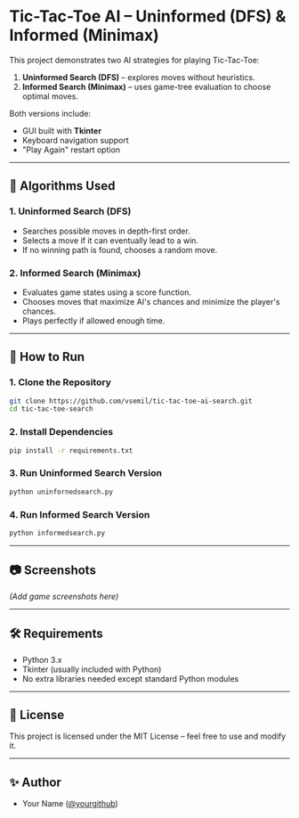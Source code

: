# Tic-Tac-Toe AI – Uninformed (DFS) & Informed (Minimax)

This project demonstrates two AI strategies for playing Tic-Tac-Toe:
1. **Uninformed Search (DFS)** – explores moves without heuristics.
2. **Informed Search (Minimax)** – uses game-tree evaluation to choose optimal moves.

Both versions include:
- GUI built with **Tkinter**
- Keyboard navigation support
- "Play Again" restart option

---

## 🧠 Algorithms Used

### 1. Uninformed Search (DFS)
- Searches possible moves in depth-first order.
- Selects a move if it can eventually lead to a win.
- If no winning path is found, chooses a random move.

### 2. Informed Search (Minimax)
- Evaluates game states using a score function.
- Chooses moves that maximize AI's chances and minimize the player's chances.
- Plays perfectly if allowed enough time.

---

## 🚀 How to Run

### 1. Clone the Repository
```bash
git clone https://github.com/vsemil/tic-tac-toe-ai-search.git
cd tic-tac-toe-search
```

### 2. Install Dependencies
```bash
pip install -r requirements.txt
```

### 3. Run Uninformed Search Version
```bash
python uninfornedsearch.py
```

### 4. Run Informed Search Version
```bash
python informedsearch.py
```

---

## 📷 Screenshots

*(Add game screenshots here)*

---

## 🛠 Requirements
- Python 3.x
- Tkinter (usually included with Python)
- No extra libraries needed except standard Python modules

---

## 📜 License
This project is licensed under the MIT License – feel free to use and modify it.

---

## ✨ Author
- Your Name ([@yourgithub](https://github.com/yourgithub))
